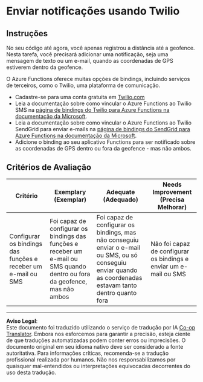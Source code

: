 <!--
CO_OP_TRANSLATOR_METADATA:
{
  "original_hash": "5cb65a6ec4387ed177e145347e8e308e",
  "translation_date": "2025-08-28T03:18:48+00:00",
  "source_file": "3-transport/lessons/4-geofences/assignment.md",
  "language_code": "br"
}
-->
# Enviar notificações usando Twilio

## Instruções

No seu código até agora, você apenas registrou a distância até a geofence. Nesta tarefa, você precisará adicionar uma notificação, seja uma mensagem de texto ou um e-mail, quando as coordenadas de GPS estiverem dentro da geofence.

O Azure Functions oferece muitas opções de bindings, incluindo serviços de terceiros, como o Twilio, uma plataforma de comunicação.

* Cadastre-se para uma conta gratuita em [Twilio.com](https://www.twilio.com)
* Leia a documentação sobre como vincular o Azure Functions ao Twilio SMS na [página de bindings do Twilio para Azure Functions na documentação da Microsoft](https://docs.microsoft.com/azure/azure-functions/functions-bindings-twilio?WT.mc_id=academic-17441-jabenn&tabs=python).
* Leia a documentação sobre como vincular o Azure Functions ao Twilio SendGrid para enviar e-mails na [página de bindings do SendGrid para Azure Functions na documentação da Microsoft](https://docs.microsoft.com/azure/azure-functions/functions-bindings-sendgrid?WT.mc_id=academic-17441-jabenn&tabs=python).
* Adicione o binding ao seu aplicativo Functions para ser notificado sobre as coordenadas de GPS dentro ou fora da geofence - mas não ambos.

## Critérios de Avaliação

| Critério | Exemplary (Exemplar) | Adequate (Adequado) | Needs Improvement (Precisa Melhorar) |
| -------- | --------------------- | ------------------- | ------------------------------------- |
| Configurar os bindings das funções e receber um e-mail ou SMS | Foi capaz de configurar os bindings das funções e receber um e-mail ou SMS quando dentro ou fora da geofence, mas não ambos | Foi capaz de configurar os bindings, mas não conseguiu enviar o e-mail ou SMS, ou só conseguiu enviar quando as coordenadas estavam tanto dentro quanto fora | Não foi capaz de configurar os bindings e enviar um e-mail ou SMS |

---

**Aviso Legal**:  
Este documento foi traduzido utilizando o serviço de tradução por IA [Co-op Translator](https://github.com/Azure/co-op-translator). Embora nos esforcemos para garantir a precisão, esteja ciente de que traduções automatizadas podem conter erros ou imprecisões. O documento original em seu idioma nativo deve ser considerado a fonte autoritativa. Para informações críticas, recomenda-se a tradução profissional realizada por humanos. Não nos responsabilizamos por quaisquer mal-entendidos ou interpretações equivocadas decorrentes do uso desta tradução.